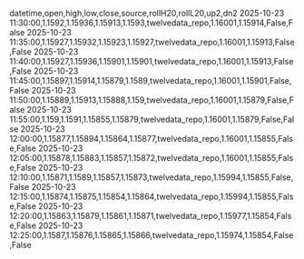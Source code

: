 datetime,open,high,low,close,source,rollH20,rollL20,up2,dn2
2025-10-23 11:30:00,1.1592,1.15936,1.15913,1.1593,twelvedata_repo,1.16001,1.15914,False,False
2025-10-23 11:35:00,1.15927,1.15932,1.15923,1.15927,twelvedata_repo,1.16001,1.15913,False,False
2025-10-23 11:40:00,1.15927,1.15936,1.15901,1.15901,twelvedata_repo,1.16001,1.15913,False,False
2025-10-23 11:45:00,1.15897,1.15914,1.15879,1.1589,twelvedata_repo,1.16001,1.15901,False,False
2025-10-23 11:50:00,1.15889,1.15913,1.15888,1.159,twelvedata_repo,1.16001,1.15879,False,False
2025-10-23 11:55:00,1.159,1.1591,1.15855,1.15879,twelvedata_repo,1.16001,1.15879,False,False
2025-10-23 12:00:00,1.15877,1.15894,1.15864,1.15877,twelvedata_repo,1.16001,1.15855,False,False
2025-10-23 12:05:00,1.15878,1.15883,1.15857,1.15872,twelvedata_repo,1.16001,1.15855,False,False
2025-10-23 12:10:00,1.15871,1.1589,1.15857,1.15873,twelvedata_repo,1.15994,1.15855,False,False
2025-10-23 12:15:00,1.15874,1.15875,1.15854,1.15864,twelvedata_repo,1.15994,1.15855,False,False
2025-10-23 12:20:00,1.15863,1.15879,1.15861,1.15871,twelvedata_repo,1.15977,1.15854,False,False
2025-10-23 12:25:00,1.1587,1.15876,1.15865,1.15866,twelvedata_repo,1.15974,1.15854,False,False
